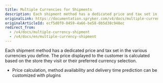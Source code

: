```yaml
---
title: Multiple Currencies for Shipments
description: Each shipment method has a dedicated price and tax set in the various currencies you define.
originalLink: https://documentation.spryker.com/v4/docs/multiple-currency-shipment
originalArticleId: ecf5d0f0-0459-4a66-be58-0b5d38c948ec
redirect_from:
  - /v4/docs/multiple-currency-shipment
  - /v4/docs/en/multiple-currency-shipment
---
```


Each shipment method has a dedicated price and tax set in the various currencies you define. The price displayed to the customer is calculated based on the store they visit or their preferred currency selection.

- Price calculation, method availability and delivery time prediction can be customized with plugins
